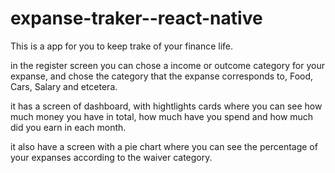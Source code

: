 # expanse-traker--react-native

This is a app for you to keep trake of your finance life.

in the register screen you can chose a income or outcome category for your expanse,
and chose the category that the expanse corresponds to, Food, Cars, Salary and etcetera.

it has a screen of dashboard, with hightlights cards 
where you can see how much money you have in total, 
how much have you spend and how much did you earn in each month.

it also have a screen with a pie chart where you can see 
the percentage of your expanses according to the waiver category.
